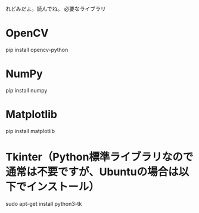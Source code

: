 れどみだよ。読んでね。
必要なライブラリ
# OpenCV
pip install opencv-python

# NumPy
pip install numpy

# Matplotlib
pip install matplotlib

# Tkinter（Python標準ライブラリなので通常は不要ですが、Ubuntuの場合は以下でインストール）
sudo apt-get install python3-tk
